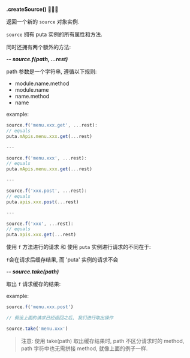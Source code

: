 **.createSource()** :sweet_potato::sweet_potato::sweet_potato:

返回一个新的 `source` 对象实例.

`source` 拥有 puta 实例的所有属性和方法. 

同时还拥有两个额外的方法: 

**-- _source.f(path, ...rest)_** 

path 参数是一个字符串, 遵循以下规则:  

- module.name.method
- module.name
- name.method
- name

example:

```js
source.f('menu.xxx.get', ...rest):
// equals
puta.mApis.menu.xxx.get(...rest)

---

source.f('menu.xxx', ...rest):
// equals
puta.mApis.menu.xxx.get(...rest)

---

source.f('xxx.post', ...rest):
// equals
puta.apis.xxx.post(...rest)

---

source.f('xxx', ...rest):
// equals
puta.apis.xxx.get(...rest)

```
 
使用 `f` 方法进行的请求 和 使用 `puta` 实例进行请求的不同在于:  

`f`会在请求后缓存结果, 而 'puta' 实例的请求不会
<br>

**-- _source.take(path)_**

取出 `f` 请求缓存的结果:

example:

```js
source.f('menu.xxx.post')

// 假设上面的请求已经返回之后, 我们进行取出操作

source.take('menu.xxx')

```

> 注意: 使用 take(path) 取出缓存结果时, path 不区分请求时的 method, path 字符中也无需拼接 method, 就像上面的例子一样.
